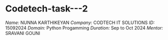 # Codetech-task---2
*Name:* NUNNA KARTHIKEYAN 
*Company:* CODTECH IT SOLUTIONS
*ID:* 15092024
*Domain:* Python Progamming 
*Duration:* Sep to Oct 2024
*Mentor:* SRAVANI GOUNI
